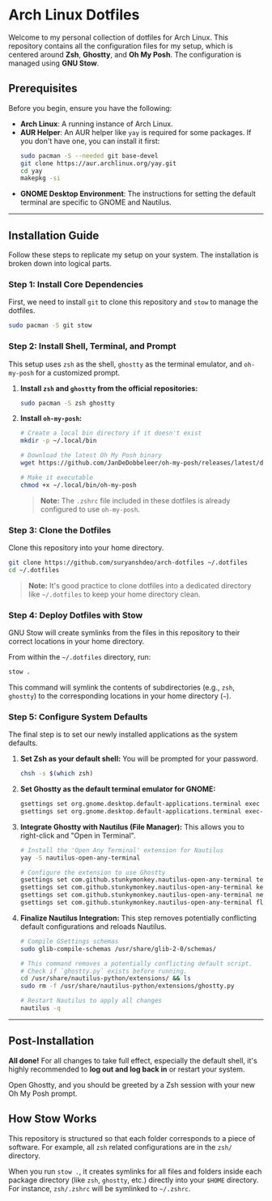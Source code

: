 # Arch Linux Dotfiles

Welcome to my personal collection of dotfiles for Arch Linux. This repository contains all the configuration files for my setup, which is centered around **Zsh**, **Ghostty**, and **Oh My Posh**. The configuration is managed using **GNU Stow**.


## Prerequisites

Before you begin, ensure you have the following:

* **Arch Linux**: A running instance of Arch Linux.
* **AUR Helper**: An AUR helper like `yay` is required for some packages. If you don't have one, you can install it first:
    ```bash
    sudo pacman -S --needed git base-devel
    git clone https://aur.archlinux.org/yay.git
    cd yay
    makepkg -si
    ```
* **GNOME Desktop Environment**: The instructions for setting the default terminal are specific to GNOME and Nautilus.

---

## Installation Guide

Follow these steps to replicate my setup on your system. The installation is broken down into logical parts.

### Step 1: Install Core Dependencies

First, we need to install `git` to clone this repository and `stow` to manage the dotfiles.

```bash
sudo pacman -S git stow
```

### Step 2: Install Shell, Terminal, and Prompt

This setup uses `zsh` as the shell, `ghostty` as the terminal emulator, and `oh-my-posh` for a customized prompt.

1.  **Install `zsh` and `ghostty` from the official repositories:**
    ```bash
    sudo pacman -S zsh ghostty
    ```

2.  **Install `oh-my-posh`:**
    ```bash
    # Create a local bin directory if it doesn't exist
    mkdir -p ~/.local/bin

    # Download the latest Oh My Posh binary
    wget https://github.com/JanDeDobbeleer/oh-my-posh/releases/latest/download/posh-linux-amd64 -O ~/.local/bin/oh-my-posh

    # Make it executable
    chmod +x ~/.local/bin/oh-my-posh
    ```
    > **Note:** The `.zshrc` file included in these dotfiles is already configured to use `oh-my-posh`.

### Step 3: Clone the Dotfiles

Clone this repository into your home directory.

```bash
git clone https://github.com/suryanshdeo/arch-dotfiles ~/.dotfiles
cd ~/.dotfiles
```
> **Note:** It's good practice to clone dotfiles into a dedicated directory like `~/.dotfiles` to keep your home directory clean.

### Step 4: Deploy Dotfiles with Stow

GNU Stow will create symlinks from the files in this repository to their correct locations in your home directory.

From within the `~/.dotfiles` directory, run:

```bash
stow .
```
This command will symlink the contents of subdirectories (e.g., `zsh`, `ghostty`) to the corresponding locations in your home directory (`~`).

### Step 5: Configure System Defaults

The final step is to set our newly installed applications as the system defaults.

1.  **Set Zsh as your default shell:**
    You will be prompted for your password.
    ```bash
    chsh -s $(which zsh)
    ```

2.  **Set Ghostty as the default terminal emulator for GNOME:**
    ```bash
    gsettings set org.gnome.desktop.default-applications.terminal exec 'ghostty'
    gsettings set org.gnome.desktop.default-applications.terminal exec-arg ''
    ```

3.  **Integrate Ghostty with Nautilus (File Manager):**
    This allows you to right-click and "Open in Terminal".
    ```bash
    # Install the 'Open Any Terminal' extension for Nautilus
    yay -S nautilus-open-any-terminal

    # Configure the extension to use Ghostty
    gsettings set com.github.stunkymonkey.nautilus-open-any-terminal terminal ghostty
    gsettings set com.github.stunkymonkey.nautilus-open-any-terminal keybindings '<Ctrl><Alt>t'
    gsettings set com.github.stunkymonkey.nautilus-open-any-terminal new-tab true
    gsettings set com.github.stunkymonkey.nautilus-open-any-terminal flatpak system
    ```
4.  **Finalize Nautilus Integration:**
    This step removes potentially conflicting default configurations and reloads Nautilus.
    ```bash
    # Compile GSettings schemas
    sudo glib-compile-schemas /usr/share/glib-2-0/schemas/

    # This command removes a potentially conflicting default script. 
    # Check if `ghostty.py` exists before running.
    cd /usr/share/nautilus-python/extensions/ && ls 
    sudo rm -f /usr/share/nautilus-python/extensions/ghostty.py

    # Restart Nautilus to apply all changes
    nautilus -q
    ```

---

## Post-Installation

**All done!** For all changes to take full effect, especially the default shell, it's highly recommended to **log out and log back in** or restart your system.

Open Ghostty, and you should be greeted by a Zsh session with your new Oh My Posh prompt.

## How Stow Works

This repository is structured so that each folder corresponds to a piece of software. For example, all `zsh` related configurations are in the `zsh/` directory.

When you run `stow .`, it creates symlinks for all files and folders inside each package directory (like `zsh`, `ghostty`, etc.) directly into your `$HOME` directory. For instance, `zsh/.zshrc` will be symlinked to `~/.zshrc`.

